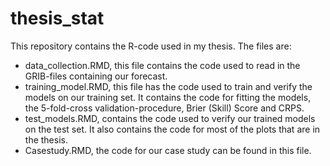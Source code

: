 # thesis_stat

This repository contains the R-code used in my thesis. The files are:
- data_collection.RMD, this file contains the code used to read in the GRIB-files containing our forecast. 
- training_model.RMD, this file has the code used to train and verify the models on our training set. It contains the code for fitting the models, the 5-fold-cross validation-procedure, Brier (Skill) Score and CRPS. 
- test_models.RMD, contains the code used to verify our trained models on the test set. It also contains the code for most of the plots that are in the thesis. 
- Casestudy.RMD, the code for our case study can be found in this file. 
